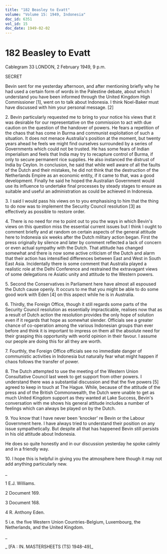 ```yaml
---
title: "182 Beasley to Evatt"
volume: "Volume 15: 1949, Indonesia"
doc_id: 6351
vol_id: 15
doc_date: 1949-02-02
---
```


# 182 Beasley to Evatt

Cablegram 33 LONDON, 2 February 1949, 9 p.m.

SECRET

Bevin sent for me yesterday afternoon, and after mentioning briefly why he had used a certain form of words in the Palestine debate, about which I understand you have been informed through the United Kingdom High Commissioner [1], went on to talk about Indonesia. I think Noel-Baker must have discussed with him your personal message. [2]

2\. Bevin particularly requested me to bring to your notice his views that it was desirable for our representative on the commission to act with due caution on the question of the handover of powers. He fears a repetition of the chaos that has come in Burma and communist exploitation of such a situation. It does not menace Australia's position at the moment, but twenty years ahead he feels we might find ourselves surrounded by a series of Governments which could not be trusted. He has some fears of Indian imperialism and feels that India may try to recapture control of Burma, if only to secure permanent rice supplies. He also instanced the distrust of India by Ceylon. In conclusion, he said that while well aware of all the faults of the Dutch and their mistakes, he did not think that the destruction of the Netherlands Empire as an economic entity, if it came to that, was a good development. Finally he said he hoped the Australian Government would use its influence to undertake final processes by steady stages to ensure as suitable and useful an administration as could be achieved in Indonesia.

3\. I said I would pass his views on to you emphasising to him that the thing to do now was to implement the Security Council resolution [3] as effectively as possible to restore order.

4\. There is no need for me to point out to you the ways in which Bevin's views on this question miss the essential current issues but I think I ought to comment briefly and at random on certain aspects of the general attitude here to Indonesia six weeks after the Dutch military action began. First the press originally by silence and later by comment reflected a lack of concern or even actual sympathy with the Dutch. That attitude has changed somewhat and there is now some active criticism of the Dutch and alarm that their action has intensified differences between East and West in South East Asia. Incidentally there is some comment that Australia played a realistic role at the Delhi Conference and restrained the extravagant views of some delegations re Asiatic unity and attitude to the Western powers.

5\. Second the Conservatives in Parliament here have almost all espoused the Dutch cause openly. It occurs to me that you might be able to do some good work with Eden [4] on this aspect while he is in Australia.

6\. Thirdly, the Foreign Office, though it still regards some parts of the Security Council resolution as essentially impracticable, realises now that as a result of Dutch action the resolution provides the only hope of solution even if it regards that hope as somewhat slender. Officials see a greater chance of co-operation among the various Indonesian groups than ever before and think it is important to impress on them all the absolute need for their grasping this opportunity with world opinion in their favour. I assume our people are doing this for all they are worth.

7\. Fourthly, the Foreign Office officials see no immediate danger of communistic activities in Indonesia but naturally fear what might happen if chaos follows the transfer of power.

8\. The Dutch attempted to use the meeting of the Western Union Consultative Council last week to get support from other powers. I understand there was a substantial discussion and that the five powers [5] agreed to keep in touch at The Hague. While, because of the attitude of the press and of the British Commonwealth, the Dutch were unable to get as much United Kingdom support as they wanted at Lake Success, Bevin's conversation with me shows his general attitude includes a number of feelings which can always be played on by the Dutch.

9\. You know that I have never been 'knocker' re Bevin or the Labour Government here. I have always tried to understand their position on any issue sympathetically. But despite all that has happened Bevin still persists in his old attitude about Indonesia.

He does so quite honestly and in our discussion yesterday he spoke calmly and in a friendly way.

10\. I hope this is helpful in giving you the atmosphere here though it may not add anything particularly new.

_

1 E.J. Williams.

2 Document 169.

3 Document 168.

4 R. Anthony Eden.

5 i.e. the five Western Union Countries-Belgium, Luxembourg, the Netherlands, and the United Kingdom.

_

_ [FA : IN. MASTERSHEETS (TS) 1948-49]_
